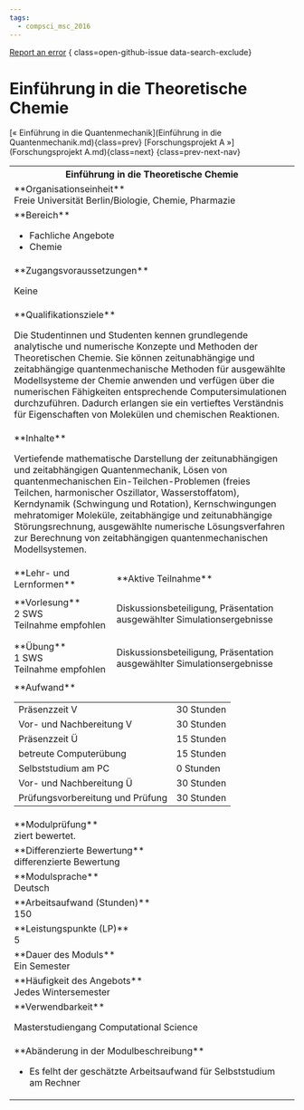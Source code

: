 ```yaml
---
tags:
  - compsci_msc_2016
---
```

[Report an error](https://github.com/SGSSGene/FUB-SUP/issues/new?title=Error%20in%20%22Einf%C3%BChrung%20in%20die%20Theoretische%20Chemie%22&body=There%20seems%20to%20be%20an%20error%20in%20module%20%22Einf%C3%BChrung%20in%20die%20Theoretische%20Chemie%22%2E%0A%0A%3CDescribe%20here%20a%20slightly%20more%20detailed%20description%20of%20what%20is%20wrong%3E&labels=bug)
{ class=open-github-issue data-search-exclude}

# Einführung in die Theoretische Chemie

[« Einführung in die Quantenmechanik](Einführung in die Quantenmechanik.md){class=prev}
[Forschungsprojekt A »](Forschungsprojekt A.md){class=next}
{class=prev-next-nav}

<table markdown id="moduledesc">
<tr markdown class="moduledesc_head"><th colspan="2">Einführung in die Theoretische Chemie </th></tr>
<tr markdown><td colspan="2">**Organisationseinheit**   <br>Freie Universität Berlin/Biologie, Chemie, Pharmazie</td></tr>

<tr markdown><td colspan="2">**Bereich**<br>


- Fachliche Angebote
- Chemie

</td></tr>

<tr markdown><td colspan="2">**Zugangsvoraussetzungen** <br>

Keine


</td></tr>
<tr markdown><td colspan="2">**Qualifikationsziele**    <br>

Die Studentinnen und Studenten kennen grundlegende analytische und
numerische Konzepte und Methoden der Theoretischen Chemie. Sie können
zeitunabhängige und zeitabhängige quantenmechanische Methoden für
ausgewählte Modellsysteme der Chemie anwenden und verfügen über die
numerischen Fähigkeiten entsprechende Computersimulationen durchzuführen.
Dadurch erlangen sie ein vertieftes Verständnis für Eigenschaften von
Molekülen und chemischen Reaktionen.


</td></tr>
<tr markdown><td colspan="2">**Inhalte**                <br>

Vertiefende mathematische Darstellung der zeitunabhängigen und
zeitabhängigen Quantenmechanik, Lösen von quantenmechanischen
Ein-Teilchen-Problemen (freies Teilchen, harmonischer Oszillator,
Wasserstoffatom), Kerndynamik (Schwingung und Rotation), Kernschwingungen
mehratomiger Moleküle, zeitabhängige und zeitunabhängige Störungsrechnung,
ausgewählte numerische Lösungsverfahren zur Berechnung von zeitabhängigen
quantenmechanischen Modellsystemen.


</td></tr>

<tr markdown><td>**Lehr- und Lernformen**</td><td>**Aktive Teilnahme**</td></tr>
<tr markdown><td> **Vorlesung** <br>2 SWS <br> Teilnahme empfohlen</td><td>

Diskussionsbeteiligung, Präsentation ausgewählter Simulationsergebnisse
</td></tr>
<tr markdown><td> **Übung** <br>1 SWS <br> Teilnahme empfohlen</td><td>

Diskussionsbeteiligung, Präsentation ausgewählter Simulationsergebnisse
</td></tr>
<tr markdown><td colspan="2">**Aufwand**                <br>
<table class="aufwand_table">
<tr><td>Präsenzzeit V</td><td>30 Stunden</td></tr>
<tr><td>Vor- und Nachbereitung V</td><td>30 Stunden</td></tr>
<tr><td>Präsenzzeit Ü</td><td>15 Stunden</td></tr>
<tr><td>betreute Computerübung</td><td>15 Stunden</td></tr>
<tr><td>Selbststudium am PC</td><td>0 Stunden</td></tr>
<tr><td>Vor- und Nachbereitung Ü</td><td>30 Stunden</td></tr>
<tr><td>Prüfungsvorbereitung und Prüfung</td><td>30 Stunden</td></tr>
</table>

</td></tr>
<tr markdown><td colspan="2">**Modulprüfung**             <br>ziert bewertet.


</td></tr>
<tr markdown><td colspan="2">**Differenzierte Bewertung** <br>differenzierte Bewertung

</td></tr>
<tr markdown><td colspan="2">**Modulsprache**             <br>Deutsch</td></tr>
<tr markdown><td colspan="2">**Arbeitsaufwand (Stunden)** <br>150</td></tr>
<tr markdown><td colspan="2">**Leistungspunkte (LP)**     <br>5</td></tr>
<tr markdown><td colspan="2">**Dauer des Moduls**         <br>Ein Semester</td></tr>
<tr markdown><td colspan="2">**Häufigkeit des Angebots**  <br>Jedes Wintersemester</td></tr>
<tr markdown><td colspan="2">**Verwendbarkeit**           <br>

Masterstudiengang Computational Science


</td></tr>
<tr markdown><td colspan="2">**Abänderung in der Modulbeschreibung**<br>


- Es felht der geschätzte Arbeitsaufwand für Selbststudium am Rechner

</td></tr>

</table>
